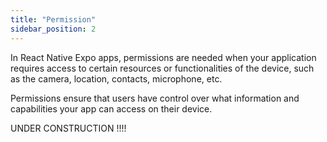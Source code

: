 ```yaml
---
title: "Permission"
sidebar_position: 2
---
```

In React Native Expo apps, permissions are needed when your application requires access to certain resources or functionalities of the device, such as the camera, location, contacts, microphone, etc. 

Permissions ensure that users have control over what information and capabilities your app can access on their device.
 
UNDER CONSTRUCTION !!!!